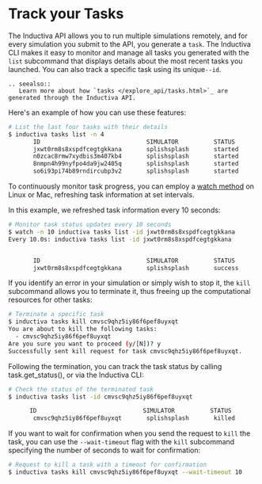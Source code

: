 # Track your Tasks

The Inductiva API allows you to run multiple simulations remotely, and for every
simulation you submit to the API, you generate a `task`. The Inductiva CLI makes it
easy to monitor and manage all tasks you generated with the `list` subcommand that displays details about the most recent 
tasks you launched. You can also track a specific task using its unique`--id`.

````{eval-rst}
.. seealso::
   Learn more about how `tasks </explore_api/tasks.html>`_ are generated through the Inductiva API.
````
Here's an example of how you can use these features:

```bash
# List the last four tasks with their details
$ inductiva tasks list -n 4
       ID                              SIMULATOR          STATUS         SUBMITTED              STARTED                COMPUTATION TIME         RESOURCE TYPE
       jxwt0rm8s8xspdfcegtgkkana       splishsplash       started        08 Feb, 13:25:49       08 Feb, 13:26:04       *0:00:05                 c2-standard-4
       n0zcac8rmw7xydbis3m407kb4       splishsplash       started        08 Feb, 13:25:48       08 Feb, 13:26:03       *0:00:07                 c2-standard-4
       8nmpn4h99nyfpo4da9jw2405q       splishsplash       started        08 Feb, 13:25:47       08 Feb, 13:26:02       *0:00:09                 c2-standard-4
       so6i93pi74b89rndircubp3v2       splishsplash       started        08 Feb, 13:25:47       08 Feb, 13:26:02       *0:00:10                 c2-standard-4
```

To continuously monitor task progress, you can employ a [watch method](https://www.geeksforgeeks.org/watch-command-in-linux-with-examples/) on Linux or Mac, refreshing task information 
at set intervals.

In this example, we refreshed task information every 10 seconds:

```bash
# Monitor task status updates every 10 seconds
$ watch -n 10 inductiva tasks list -id jxwt0rm8s8xspdfcegtgkkana
Every 10.0s: inductiva tasks list -id jxwt0rm8s8xspdfcegtgkkana                                                                                 


       ID                              SIMULATOR          STATUS         SUBMITTED              STARTED                COMPUTATION TIME         RESOURCE TYPE
       jxwt0rm8s8xspdfcegtgkkana       splishsplash       success        08 Feb, 13:25:49       08 Feb, 13:26:04       0:00:35                  c2-standard-4
```
If you identify an error in your simulation or simply wish to stop it, the 
`kill` subcommand allows you to terminate it, thus freeing up the computational 
resources for other tasks:

```bash
# Terminate a specific task
$ inductiva tasks kill cmvsc9qhz5iy86f6pef8uyxqt
You are about to kill the following tasks:
  - cmvsc9qhz5iy86f6pef8uyxqt 
Are you sure you want to proceed (y/[N])? y
Successfully sent kill request for task cmvsc9qhz5iy86f6pef8uyxqt.
```
Following the termination, you can track the task status by calling task.get_status(),
or via the Inductiva CLI:

```bash
# Check the status of the terminated task
$ inductiva tasks list -id cmvsc9qhz5iy86f6pef8uyxqt

      ID                              SIMULATOR          STATUS         SUBMITTED              STARTED         COMPUTATION TIME         RESOURCE TYPE
       cmvsc9qhz5iy86f6pef8uyxqt       splishsplash       killed         08 Feb, 13:41:06       n/a             n/a                      n/a
```

If you want to wait for confirmation when you send the request to `kill` the task,
you can use the `--wait-timeout` flag with the `kill` subcommand specifying the number 
of seconds to wait for confirmation:

```bash
# Request to kill a task with a timeout for confirmation
$ inductiva tasks kill cmvsc9qhz5iy86f6pef8uyxqt --wait-timeout 10
```
